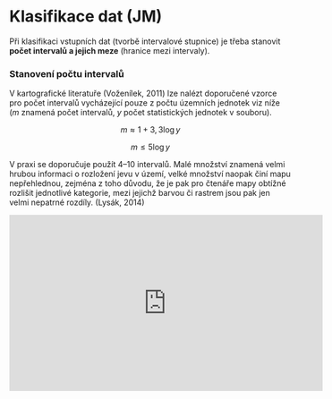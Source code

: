 <script id="MathJax-script" async src="https://cdn.jsdelivr.net/npm/mathjax@3/es5/tex-mml-chtml.js"></script>

# Klasifikace dat (JM)
Při klasifikaci vstupních dat (tvorbě intervalové stupnice) je třeba stanovit **počet intervalů a jejich meze** (hranice mezi intervaly).

### Stanovení počtu intervalů
V kartografické literatuře (Voženílek, 2011) lze nalézt doporučené vzorce pro počet intervalů vycházející pouze z počtu územních jednotek viz níže (*m* znamená počet intervalů, *y* počet statistických jednotek v souboru).

$$
m \approx 1 + 3,3 \log y
$$

$$
m \leq 5 \log y
$$


V praxi se doporučuje použít 4–10 intervalů. Malé množství znamená velmi hrubou informaci o rozložení jevu v území, velké množství naopak činí mapu nepřehlednou, zejména z toho důvodu, že je pak pro čtenáře mapy obtížné rozlišit jednotlivé kategorie, mezi jejichž barvou či rastrem jsou pak jen velmi nepatrné rozdíly. (Lysák, 2014)

<iframe width="560" height="315" src="https://www.youtube.com/embed/R1Tfla2DieQ?si=tpDmtmJjLlymgdaa" title="YouTube video player" frameborder="0" allow="accelerometer; autoplay; clipboard-write; encrypted-media; gyroscope; picture-in-picture; web-share" referrerpolicy="strict-origin-when-cross-origin" allowfullscreen></iframe>